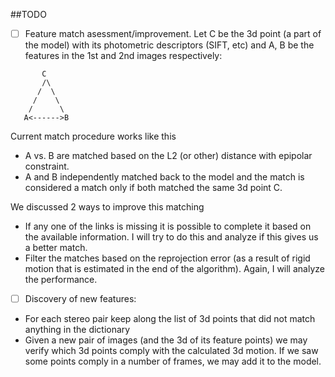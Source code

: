 ##TODO

- [ ] Feature match asessment/improvement.  Let C be the 3d point (a part of the model) with its photometric descriptors (SIFT, etc) and A, B be the features in the 1st and 2nd images respectively:
```
       C
       /\
      /  \
     /    \
    /      \
   A<------>B
```
Current match procedure works like this
* A vs. B are matched based on the L2 (or other) distance with epipolar constraint.
* A and B independently matched back to the model and the match is considered a match only if both matched the same 3d point C.

We discussed 2 ways to improve this matching
* If any one of the links is missing it is possible to complete it based on the available information.  I will try to do this and analyze if this gives us a better match.
* Filter the matches based on the reprojection error (as a result of rigid motion that is estimated in the end of the algorithm).  Again, I will analyze the performance.


- [ ] Discovery of new features:
- For each stereo pair keep along the list of 3d points that did not match anything in the dictionary
- Given a new pair of images (and the 3d of its feature points) we may verify which 3d points comply with the calculated 3d motion.  If we saw some points comply in a number of frames, we may add it to the model.
